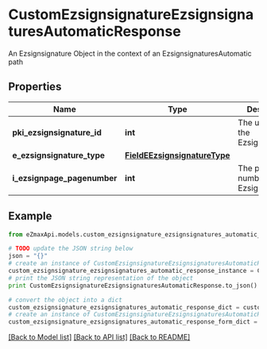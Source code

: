 # CustomEzsignsignatureEzsignsignaturesAutomaticResponse

An Ezsignsignature Object in the context of an EzsignsignaturesAutomatic path

## Properties

Name | Type | Description | Notes
------------ | ------------- | ------------- | -------------
**pki_ezsignsignature_id** | **int** | The unique ID of the Ezsignsignature | 
**e_ezsignsignature_type** | [**FieldEEzsignsignatureType**](FieldEEzsignsignatureType.md) |  | 
**i_ezsignpage_pagenumber** | **int** | The page number in the Ezsigndocument | 

## Example

```python
from eZmaxApi.models.custom_ezsignsignature_ezsignsignatures_automatic_response import CustomEzsignsignatureEzsignsignaturesAutomaticResponse

# TODO update the JSON string below
json = "{}"
# create an instance of CustomEzsignsignatureEzsignsignaturesAutomaticResponse from a JSON string
custom_ezsignsignature_ezsignsignatures_automatic_response_instance = CustomEzsignsignatureEzsignsignaturesAutomaticResponse.from_json(json)
# print the JSON string representation of the object
print CustomEzsignsignatureEzsignsignaturesAutomaticResponse.to_json()

# convert the object into a dict
custom_ezsignsignature_ezsignsignatures_automatic_response_dict = custom_ezsignsignature_ezsignsignatures_automatic_response_instance.to_dict()
# create an instance of CustomEzsignsignatureEzsignsignaturesAutomaticResponse from a dict
custom_ezsignsignature_ezsignsignatures_automatic_response_form_dict = custom_ezsignsignature_ezsignsignatures_automatic_response.from_dict(custom_ezsignsignature_ezsignsignatures_automatic_response_dict)
```
[[Back to Model list]](../README.md#documentation-for-models) [[Back to API list]](../README.md#documentation-for-api-endpoints) [[Back to README]](../README.md)



